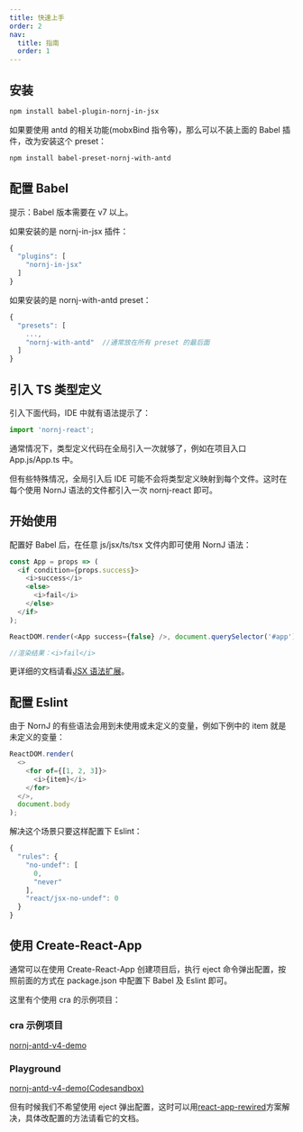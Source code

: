 ```yaml
---
title: 快速上手
order: 2
nav:
  title: 指南
  order: 1
---
```


## 安装

```bash
npm install babel-plugin-nornj-in-jsx
```

如果要使用 antd 的相关功能(mobxBind 指令等)，那么可以不装上面的 Babel 插件，改为安装这个 preset：

```bash
npm install babel-preset-nornj-with-antd
```

## 配置 Babel

<Alert>
提示：Babel 版本需要在 v7 以上。
</Alert>

如果安装的是 nornj-in-jsx 插件：

```js
{
  "plugins": [
    "nornj-in-jsx"
  ]
}
```

如果安装的是 nornj-with-antd preset：

```js
{
  "presets": [
    ...,
    "nornj-with-antd"  //通常放在所有 preset 的最后面
  ]
}
```

## 引入 TS 类型定义

引入下面代码，IDE 中就有语法提示了：

```js
import 'nornj-react';
```

通常情况下，类型定义代码在全局引入一次就够了，例如在项目入口 App.js/App.ts 中。

但有些特殊情况，全局引入后 IDE 可能不会将类型定义映射到每个文件。这时在每个使用 NornJ 语法的文件都引入一次 nornj-react 即可。

## 开始使用

配置好 Babel 后，在任意 js/jsx/ts/tsx 文件内即可使用 NornJ 语法：

```js
const App = props => (
  <if condition={props.success}>
    <i>success</i>
    <else>
      <i>fail</i>
    </else>
  </if>
);

ReactDOM.render(<App success={false} />, document.querySelector('#app'));

//渲染结果：<i>fail</i>
```

更详细的文档请看[JSX 语法扩展](../jsx-extension)。

## 配置 Eslint

由于 NornJ 的有些语法会用到未使用或未定义的变量，例如下例中的 item 就是未定义的变量：

```js
ReactDOM.render(
  <>
    <for of={[1, 2, 3]}>
      <i>{item}</i>
    </for>
  </>,
  document.body
);
```

解决这个场景只要这样配置下 Eslint：

```js
{
  "rules": {
    "no-undef": [
      0,
      "never"
    ],
    "react/jsx-no-undef": 0
  }
}
```

## 使用 Create-React-App

通常可以在使用 Create-React-App 创建项目后，执行 eject 命令弹出配置，按照前面的方式在 package.json 中配置下 Babel 及 Eslint 即可。

这里有个使用 cra 的示例项目：

### cra 示例项目

[nornj-antd-v4-demo](https://github.com/joe-sky/nornj-antd-v4-demo)

### Playground

[nornj-antd-v4-demo(Codesandbox)](https://codesandbox.io/s/nostalgic-driscoll-t8kty)

但有时候我们不希望使用 eject 弹出配置，这时可以用[react-app-rewired](https://github.com/timarney/react-app-rewired)方案解决，具体改配置的方法请看它的文档。
